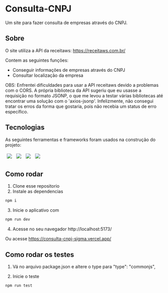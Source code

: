 # Consulta-CNPJ

Um site para fazer consulta de empresas através do CNPJ.

## Sobre

O site utiliza a API da receitaws: https://receitaws.com.br/

Contem as seguintes funções:

- Conseguir informações de empresas através do CNPJ
- Consultar localização da empresa

OBS: Enfrentei dificuldades para usar a API receitaws devido a problemas com o CORS. A própria biblioteca da API sugeriu que eu usasse a requisição no formato JSONP, o que me levou a testar várias bibliotecas até encontrar uma solução com o 'axios-jsonp'. Infelizmente, não consegui tratar os erros da forma que gostaria, pois não recebia um status de erro específico.

## Tecnologias

As seguintes ferramentas e frameworks foram usados na construção do projeto:

<p>
  <img style='margin: 5px;' src='https://img.shields.io/badge/styled-components%20-%2320232a.svg?&style=for-the-badge&color=b8679e&logo=styled-   components&logoColor=%3a3a3a'>
  <img style='margin: 5px;' src='https://img.shields.io/badge/axios%20-%2320232a.svg?&style=for-the-badge&color=informational'>
  <img style='margin: 5px;' src="https://img.shields.io/badge/react-app%20-%2320232a.svg?&style=for-the-badge&color=60ddf9&logo=react&logoColor=%2361DAFB"/>
  <img style='margin: 5px;' src="https://img.shields.io/badge/react_route%20-%2320232a.svg?&style=for-the-badge&logo=react&logoColor=%2361DAFB"/>
</p>

## Como rodar

1. Clone esse repositorio
2. Instale as dependencias

```bash
npm i
```

3. Inicie o aplicativo com

```bash
npm run dev
```

4. Acesse no seu navegador http://localhost:5173/

Ou acesse https://consulta-cnpj-sigma.vercel.app/

## Como rodar os testes

1. Vá no arquivo package.json e altere o type para "type": "commonjs",

2. Inicie o teste

```bash
npm run test
```
